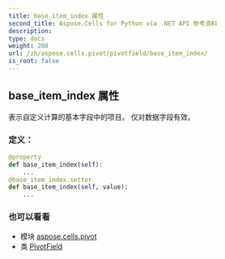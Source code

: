 ```yaml
---
title: base_item_index 属性
second_title: Aspose.Cells for Python via .NET API 参考资料
description:
type: docs
weight: 200
url: /zh/aspose.cells.pivot/pivotfield/base_item_index/
is_root: false
---
```

## base_item_index 属性

表示自定义计算的基本字段中的项目。
仅对数据字段有效。
### 定义：
```python
@property
def base_item_index(self):
    ...
@base_item_index.setter
def base_item_index(self, value):
    ...
```

### 也可以看看
* 模块 [aspose.cells.pivot](../../)
* 类 [PivotField](/cells/python-net/zh/aspose.cells.pivot/pivotfield)

